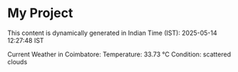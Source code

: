 # My Project

This content is dynamically generated in Indian Time (IST): 2025-05-14 12:27:48 IST


Current Weather in Coimbatore:
Temperature: 33.73 °C
Condition: scattered clouds
